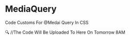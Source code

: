 # MediaQuery
Code Customs For @Medai Query In CSS

🔍 //The Code Will Be Uploaded To Here On Tomorrow 8AM
